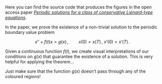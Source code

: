 Here you can find the source code that produces the figures in the open access paper 
*[Periodic solutions for a class of conservative Liénard-type equations](https://www.4open-sciences.org/articles/fopen/pdf/2019/01/fopen180047.pdf)*.

In the paper, we prove the existence of a non-trivial solution to the periodic boundary value problem
```math
x'' + f(t)x = g(x) \,, \quad \quad x(0) = x(T)\,,  \  x'(0) = x'(T) \,.
```

Given a continuous function $f(t)$, we create visual interpretations of our conditions on $g(x)$ that guarantee the existence of a solution.
This is very helpful for applying the theorem...

Just make sure that the function $g(x)$ doesn't pass through any of the coloured regions!

